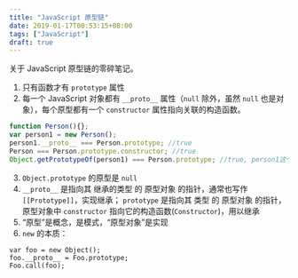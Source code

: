 ```yaml
---
title: "JavaScript 原型链"
date: 2019-01-17T00:53:15+08:00
tags: ["JavaScript"]
draft: true
---
```


关于 JavaScript 原型链的零碎笔记。

<!--more-->

1. 只有函数才有 `prototype` 属性
2. 每一个 JavaScript 对象都有 `__proto__` 属性（`null` 除外，虽然 `null` 也是对象），每个原型都有一个 `constructor` 属性指向关联的构造函数。
```Javascript
function Person(){};
var person1 = new Person();
person1.__proto__ === Person.prototype; //true
Person === Person.prototype.constructor; //true
Object.getPrototypeOf(person1) === Person.prototype; //true, person1这个对象的原型是 Person.prototype。
```
3. `Object.prototype` 的原型是 `null`
4. `__proto__` 是指向其 继承的类型 的 原型对象 的指针，通常也写作`[[Prototype]]`，实现继承；
`prototype` 是指向其 类型 的 原型对象 的指针，原型对象中 `constructor` 指向它的构造函数(`Constructor`)，用以继承
5. “原型”是概念，是模式，“原型对象”是实现
6. `new` 的本质：
```
var foo = new Object();
foo.__proto__ = Foo.prototype;
Foo.call(foo);
```


